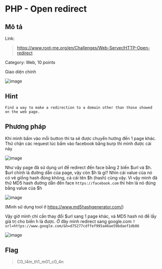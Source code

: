 # PHP - Open redirect

## Mô tả
Link: 
>https://www.root-me.org/en/Challenges/Web-Server/HTTP-Open-redirect
>
Category: Web, 10 points

Giao diện chính

![image](https://user-images.githubusercontent.com/72856776/116271271-05e36680-a7aa-11eb-8be3-00f2d703af14.png)

## Hint 
`Find a way to make a redirection to a domain other than those showed on the web page.`
## Phương pháp
Khi mình bấm vào mỗi button thì ta sẽ được chuyển hướng đến 1 page khác. Thử chặn các request lúc bấm vào facebook bằng burp thì mình được cái này

![image](https://user-images.githubusercontent.com/72856776/116271992-b6ea0100-a7aa-11eb-8296-3e2aca1178b1.png)

Như vậy page đã sử dụng url để redirect đến face bằng 2 biến $url và $h.
$url chính là đường dẫn của page, vậy còn $h là gì? Nhìn cái value của nó có vẻ giống hash đúng không, cả cái tên $h (hash) cũng vậy.
Vì vậy mình đã thử MD5 hash đường dẫn đến face `https://facebook.com` thì hên là nó đúng bằng value của $h

![image](https://user-images.githubusercontent.com/72856776/116273031-9cfcee00-a7ab-11eb-8a37-202ebd5efbae.png)

(Mình sử dụng tool ở https://www.md5hashgenerator.com/)

Vậy giờ mình chỉ cần thay đổi $url sang 1 page khác, và MD5 hash nó để lấy giá trị cho biến h là được. Ở đây mình redirect sang google.com
`?url=https://www.google.com/&h=d75277cdffef995a46ae59bdaef1db86`

![image](https://user-images.githubusercontent.com/72856776/116273598-172d7280-a7ac-11eb-8168-efbc1b1fffcc.png)

## Flag
>C0_l4m_th1_m01_c0_4n





